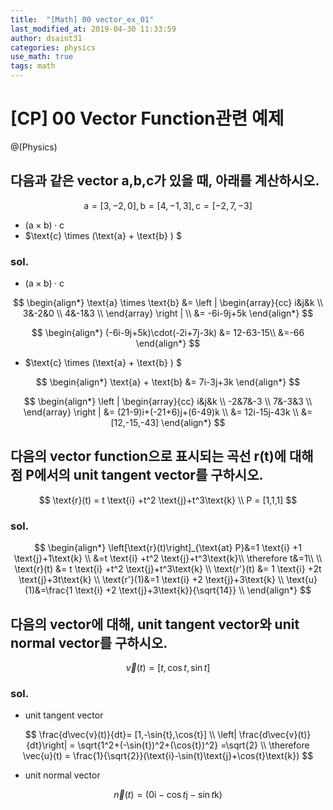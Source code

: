 ```yaml
---
title:  "[Math] 00 vector_ex_01"
last_modified_at: 2019-04-30 11:33:59
author: dsaint31
categories: physics 
use_math: true
tags: math
---
```


# [CP] 00 Vector Function관련 예제
@(Physics)

## 다음과 같은 vector a,b,c가 있을 때, 아래를 계산하시오.

$$
\text{a}=[3,-2,0], \text{b}=[4,-1,3],\text{c}=[-2,7,-3]
$$

*  $(\text{a} \times \text{b}) \cdot \text{c}$
*  $\text{c} \times (\text{a} + \text{b} ) $

### sol.

*  $(\text{a} \times \text{b} ) \cdot \text{c}$

$$
\begin{align*}
\text{a} \times \text{b} &= \left | 
\begin{array}{cc}
i&j&k \\
3&-2&0 \\
4&-1&3 \\
\end{array}
\right | \\
&= -6i-9j+5k
\end{align*} 
$$

$$
\begin{align*}
(-6i-9j+5k)\cdot(-2i+7j-3k) &= 12-63-15\\
&=-66
\end{align*} 
$$

*  $\text{c} \times (\text{a} + \text{b} ) $

$$
\begin{align*}
\text{a} + \text{b} &= 7i-3j+3k
\end{align*} 
$$

$$
\begin{align*}
\left | 
\begin{array}{cc}
i&j&k \\
-2&7&-3 \\
7&-3&3 \\
\end{array}
\right | &= (21-9)i+(-21+6)j+(6-49)k \\
&= 12i-15j-43k \\
&=[12,-15,-43]
\end{align*} 
$$



## 다음의 vector function으로 표시되는 곡선 r(t)에 대해 점 P에서의 unit tangent vector를 구하시오.

$$
\text{r}(t) = t \text{i} +t^2 \text{j}+t^3\text{k} \\
P = [1,1,1]
$$

### sol.

$$
\begin{align*}
\left[\text{r}(t)\right]_{\text{at} P}&=1 \text{i} +1 \text{j}+1\text{k} \\
&=t \text{i} +t^2 \text{j}+t^3\text{k}\\
\therefore t&=1\\
\\
\text{r}(t) &= t \text{i} +t^2 \text{j}+t^3\text{k} \\
\text{r'}(t) &= 1 \text{i} +2t \text{j}+3t\text{k} \\
\text{r'}(1)&=1 \text{i} +2 \text{j}+3\text{k} \\
\text{u}(1)&=\frac{1 \text{i} +2 \text{j}+3\text{k}}{\sqrt{14}} \\
\end{align*}
$$

## 다음의 vector에 대해, unit tangent vector와 unit normal vector를 구하시오.

$$
\vec{v}(t)= [t,\cos{t},\sin{t}]
$$

### sol.

* unit tangent vector

$$
\frac{d\vec{v}(t)}{dt}= [1,-\sin{t},\cos{t}] \\
\left| \frac{d\vec{v}(t)}{dt}\right| = \sqrt{1^2+(-\sin{t})^2+(\cos{t})^2} =\sqrt{2} \\
\therefore \vec{u}(t) = \frac{1}{\sqrt{2}}(\text{i}-\sin{t}\text{j}+\cos{t}\text{k})
$$

* unit normal vector

$$
\vec{n}(t) = (0\text{i}-\cos{t}\text{j}-\sin{t}\text{k})
$$
